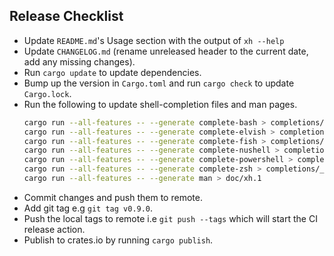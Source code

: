 ## Release Checklist

- Update `README.md`'s Usage section with the output of `xh --help`
- Update `CHANGELOG.md` (rename unreleased header to the current date, add any missing changes).
- Run `cargo update` to update dependencies.
- Bump up the version in `Cargo.toml` and run `cargo check` to update `Cargo.lock`.
- Run the following to update shell-completion files and man pages.
  ```sh
  cargo run --all-features -- --generate complete-bash > completions/xh.bash
  cargo run --all-features -- --generate complete-elvish > completions/xh.elv
  cargo run --all-features -- --generate complete-fish > completions/xh.fish
  cargo run --all-features -- --generate complete-nushell > completions/xh.nu
  cargo run --all-features -- --generate complete-powershell > completions/_xh.ps1
  cargo run --all-features -- --generate complete-zsh > completions/_xh
  cargo run --all-features -- --generate man > doc/xh.1
  ```
- Commit changes and push them to remote.
- Add git tag e.g `git tag v0.9.0`.
- Push the local tags to remote i.e `git push --tags` which will start the CI release action.
- Publish to crates.io by running `cargo publish`.

